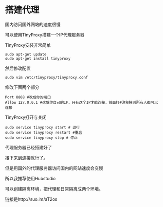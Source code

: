 # 搭建代理

国内访问国外网站的速度很慢

可以使用TinyProxy搭建一个IP代理服务器

TinyProxy安装非常简单

```shell
sudo apt-get update
sudo apt-get install tinyproxy
```

然后修改配置

```shell
sudo vim /etc/tinyproxy/tinyproxy.conf
```

修改下面两个部分
```shell
Port 8888 #改成你的端口
Allow 127.0.0.1 #改成你自己的IP，只有这个IP才能连接，前面打#注释掉则所有人都可以连接
```

TinyProxy打开与关闭

```shell
sudo service tinyproxy start # 运行 
sudo service tinyproxy restart #重启
sudo service tinyproxy stop # 停止
```

代理服务器已经搭建好了

接下来到连接就行了。

但是用国外的代理服务器访问国内的网站速度会变慢

所以我推荐使用Hubstudio

可以创建隔离环境，把代理和日常隔离成两个环境。

链接是http://suo.im/aT2os
